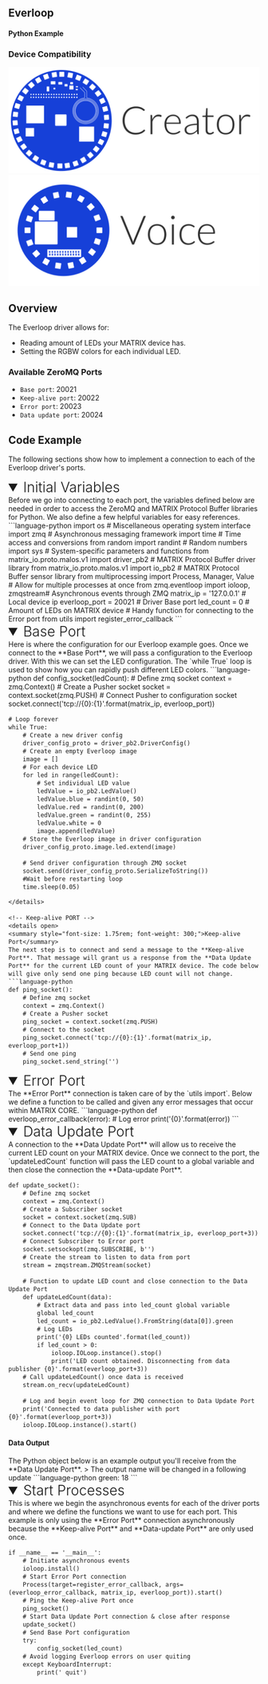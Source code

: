 <h2 style="padding-top:0">Everloop</h2>
<h4 style="padding-top:0">Python Example</h4>

### Device Compatibility
<img class="creator-compatibility-icon" src="/img/creator-icon.svg">
<img class="voice-compatibility-icon" src="/img/voice-icon.svg">

## Overview

The Everloop driver allows for:

* Reading amount of LEDs your MATRIX device has.
* Setting the RGBW colors for each individual LED.

<h3 style="padding-top:0">Available ZeroMQ Ports</h3>

* `Base port`: 20021
* `Keep-alive port`: 20022
* `Error port`: 20023
* `Data update port`: 20024

## Code Example
The following sections show how to implement a connection to each of the Everloop driver's ports.

<!-- Initial Variables -->
<details open>
<summary style="font-size: 1.75rem; font-weight: 300;">Initial Variables</summary>
Before we go into connecting to each port, the variables defined below are needed in order to access the ZeroMQ and MATRIX Protocol Buffer libraries for Python. We also define a few helpful variables for easy references.
```language-python
import os # Miscellaneous operating system interface
import zmq # Asynchronous messaging framework
import time # Time access and conversions
from random import randint # Random numbers
import sys # System-specific parameters and functions
from matrix_io.proto.malos.v1 import driver_pb2 # MATRIX Protocol Buffer driver library
from matrix_io.proto.malos.v1 import io_pb2 # MATRIX Protocol Buffer sensor library
from multiprocessing import Process, Manager, Value # Allow for multiple processes at once
from zmq.eventloop import ioloop, zmqstream# Asynchronous events through ZMQ
matrix_ip = '127.0.0.1' # Local device ip
everloop_port = 20021 # Driver Base port
led_count = 0 # Amount of LEDs on MATRIX device
# Handy function for connecting to the Error port 
from utils import register_error_callback
```
</details>

<!-- Base PORT -->
<details open>
<summary style="font-size: 1.75rem; font-weight: 300;">Base Port</summary>
Here is where the configuration for our Everloop example goes. Once we connect to the **Base Port**, we will pass a configuration to the Everloop driver. With this we can set the LED configuration. The `while True` loop is used to show how you can rapidly push different LED colors.
```language-python
def config_socket(ledCount):  
    # Define zmq socket
    context = zmq.Context()
    # Create a Pusher socket
    socket = context.socket(zmq.PUSH)
    # Connect Pusher to configuration socket
    socket.connect('tcp://{0}:{1}'.format(matrix_ip, everloop_port))

    # Loop forever
    while True:
        # Create a new driver config
        driver_config_proto = driver_pb2.DriverConfig()
        # Create an empty Everloop image
        image = []
        # For each device LED
        for led in range(ledCount):
            # Set individual LED value
            ledValue = io_pb2.LedValue()
            ledValue.blue = randint(0, 50)
            ledValue.red = randint(0, 200)
            ledValue.green = randint(0, 255)
            ledValue.white = 0
            image.append(ledValue)
        # Store the Everloop image in driver configuration
        driver_config_proto.image.led.extend(image)

        # Send driver configuration through ZMQ socket
        socket.send(driver_config_proto.SerializeToString())
        #Wait before restarting loop
        time.sleep(0.05)
```
</details>

<!-- Keep-alive PORT -->
<details open>
<summary style="font-size: 1.75rem; font-weight: 300;">Keep-alive Port</summary>
The next step is to connect and send a message to the **Keep-alive Port**. That message will grant us a response from the **Data Update Port** for the current LED count of your MATRIX device. The code below will give only send one ping because LED count will not change.
```language-python
def ping_socket():
    # Define zmq socket
    context = zmq.Context()
    # Create a Pusher socket
    ping_socket = context.socket(zmq.PUSH)
    # Connect to the socket
    ping_socket.connect('tcp://{0}:{1}'.format(matrix_ip, everloop_port+1))
    # Send one ping
    ping_socket.send_string('')
```
</details>

<!-- Error PORT -->
<details open>
<summary style="font-size: 1.75rem; font-weight: 300;">Error Port</summary>
The **Error Port** connection is taken care of by the `utils import`. Below we define a function to be called and given any error messages that occur within MATRIX CORE.
```language-python
def everloop_error_callback(error):
    # Log error
    print('{0}'.format(error))
```
</details>

<!-- Data Update PORT -->
<details open>
<summary style="font-size: 1.75rem; font-weight: 300;">Data Update Port</summary>
A connection to the **Data Update Port** will allow us to receive the current LED count on your MATRIX device. Once we connect to the port, the `updateLedCount` function will pass the LED count to a global variable and then close the connection the **Data-update Port**.

```language-python
def update_socket():
    # Define zmq socket
    context = zmq.Context()
    # Create a Subscriber socket
    socket = context.socket(zmq.SUB)
    # Connect to the Data Update port
    socket.connect('tcp://{0}:{1}'.format(matrix_ip, everloop_port+3))
    # Connect Subscriber to Error port
    socket.setsockopt(zmq.SUBSCRIBE, b'')
    # Create the stream to listen to data from port
    stream = zmqstream.ZMQStream(socket)

    # Function to update LED count and close connection to the Data Update Port
    def updateLedCount(data):
        # Extract data and pass into led_count global variable
        global led_count
        led_count = io_pb2.LedValue().FromString(data[0]).green
        # Log LEDs
        print('{0} LEDs counted'.format(led_count))
        if led_count > 0:
            ioloop.IOLoop.instance().stop()
            print('LED count obtained. Disconnecting from data publisher {0}'.format(everloop_port+3))
    # Call updateLedCount() once data is received
    stream.on_recv(updateLedCount)

    # Log and begin event loop for ZMQ connection to Data Update Port
    print('Connected to data publisher with port {0}'.format(everloop_port+3))
    ioloop.IOLoop.instance().start()
```
<h4>Data Output</h4>
The Python object below is an example output you'll receive from the **Data Update Port**.
> The output name will be changed in a following update
```language-python
green: 18
```
</details>

<!-- Start Process -->
<details open>
<summary style="font-size: 1.75rem; font-weight: 300;">Start Processes</summary>
This is where we begin the asynchronous events for each of the driver ports and where we define the functions we want to use for each port. This example is only using the **Error Port** connection asynchronously because the **Keep-alive Port** and **Data-update Port** are only used once.

```language-python
if __name__ == '__main__':
    # Initiate asynchronous events
    ioloop.install()
    # Start Error Port connection
    Process(target=register_error_callback, args=(everloop_error_callback, matrix_ip, everloop_port)).start()    
    # Ping the Keep-alive Port once
    ping_socket()
    # Start Data Update Port connection & close after response
    update_socket()
    # Send Base Port configuration
    try:
        config_socket(led_count)
    # Avoid logging Everloop errors on user quiting
    except KeyboardInterrupt:
        print(' quit')
```
</details>